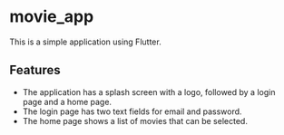 # movie_app
This is a simple application using Flutter. 

## Features
- The application has a splash screen with a logo, followed by a login page and a home page. 
- The login page has two text fields for email and password. 
- The home page shows a list of movies that can be selected.






